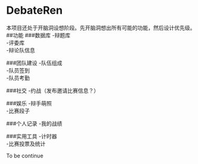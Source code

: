 # DebateRen
本项目还处于开脑洞设想阶段。先开脑洞想出所有可能的功能，然后设计优先级。
##功能
###数据库
-辩题库  
-评委库  
-辩论队信息  

###团队建设
-队伍组成  
-队员签到  
-队员考勤  

###社交
-约战（发布邀请比赛信息？）  

###娱乐
-辩手萌照  
-比赛段子  

###个人记录
-我的战绩

###实用工具
-计时器  
-比赛投票及统计  

To be continue
